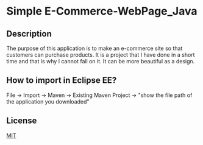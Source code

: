 # Simple E-Commerce-WebPage_Java

## Description

The purpose of this application is to make an e-commerce site so that customers can purchase products. It is a project that I have done in a short time and that is why I cannot fall on it. It can be more beautiful as a design.

## How to import in Eclipse EE?

File -> Import -> Maven -> Existing Maven Project -> "show the file path of the application you downloaded"

## License
[MIT](https://choosealicense.com/licenses/mit/)
